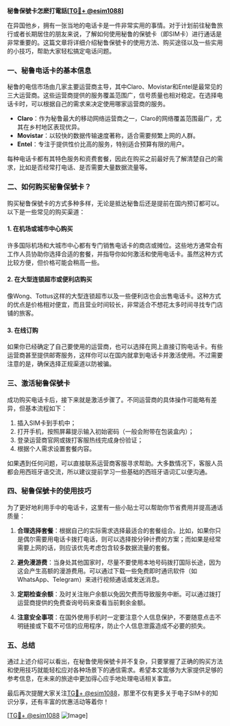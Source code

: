 **秘鲁保號卡怎麽打電話[[TG💪+ @esim1088](https://t.me/s/esim1088)]**

在异国他乡，拥有一张当地的电话卡是一件非常实用的事情。对于计划前往秘鲁旅行或者长期居住的朋友来说，了解如何使用秘鲁的保號卡（即SIM卡）进行通话是非常重要的。这篇文章将详细介绍秘鲁保號卡的使用方法、购买途径以及一些实用的小技巧，帮助大家轻松搞定电话问题。

### 一、秘鲁电话卡的基本信息

秘鲁的电信市场由几家主要运营商主导，其中Claro、Movistar和Entel是最常见的三大运营商。这些运营商提供的服务覆盖范围广，信号质量也相对稳定。在选择电话卡时，可以根据自己的需求来决定使用哪家运营商的服务。

- **Claro**：作为秘鲁最大的移动网络运营商之一，Claro的网络覆盖范围最广，尤其在乡村地区表现优异。
- **Movistar**：以较快的数据传输速度著称，适合需要频繁上网的人群。
- **Entel**：专注于提供性价比高的服务，特别适合预算有限的用户。

每种电话卡都有其特色服务和资费套餐，因此在购买之前最好先了解清楚自己的需求，比如是否经常打电话、是否需要大量数据流量等。

### 二、如何购买秘鲁保號卡？

购买秘鲁保號卡的方式多种多样，无论是抵达秘鲁后还是提前在国内预订都可以。以下是一些常见的购买渠道：

#### 1. 在机场或城市中心购买

许多国际机场和大城市中心都有专门销售电话卡的商店或摊位。这些地方通常会有工作人员协助你选择合适的套餐，并指导你如何激活和使用电话卡。虽然这种方式比较方便，但价格可能会稍高一些。

#### 2. 在大型连锁超市或便利店购买

像Wong、Tottus这样的大型连锁超市以及一些便利店也会出售电话卡。这种方式的优点是价格相对便宜，而且营业时间较长，非常适合不想花太多时间寻找专门店铺的旅客。

#### 3. 在线订购

如果你已经确定了自己要使用的运营商，也可以选择在网上直接订购电话卡。有些运营商甚至提供邮寄服务，这样你可以在国内就拿到电话卡并激活使用。不过需要注意的是，确保选择正规渠道以防被骗。

### 三、激活秘鲁保號卡

成功购买电话卡后，接下来就是激活步骤了。不同运营商的具体操作可能略有差异，但基本流程如下：

1. 插入SIM卡到手机中；
2. 打开手机，按照屏幕提示输入初始密码（一般会附带在包装盒内）；
3. 登录运营商官网或拨打客服热线完成身份验证；
4. 根据个人需求设置套餐内容。

如果遇到任何问题，可以直接联系运营商客服寻求帮助。大多数情况下，客服人员都会用西班牙语交流，所以建议提前学习一些基础的西班牙语词汇以便沟通。

### 四、秘鲁保號卡的使用技巧

为了更好地利用手中的电话卡，这里有一些小贴士可以帮助你节省费用并提高通话质量：

1. **合理选择套餐**：根据自己的实际需求选择最适合的套餐组合。比如，如果你只是偶尔需要用电话卡拨打电话，则可以选择按分钟计费的方案；而如果是经常需要上网的话，则应该优先考虑包含较多数据流量的套餐。

2. **避免漫游费**：当身处其他国家时，尽量不要使用本地号码拨打国际长途，因为这会产生高额的漫游费用。可以通过下载一些免费即时通讯软件（如WhatsApp、Telegram）来进行视频通话或发送消息。

3. **定期检查余额**：及时关注账户余额以免因欠费而导致服务中断。可以通过拨打运营商提供的免费查询号码来查看当前剩余金额。

4. **注意安全事项**：在国外使用手机时一定要注意个人信息保护，不要随意点击不明链接或下载不可信的应用程序，防止个人信息泄露造成不必要的损失。

### 五、总结

通过上述介绍可以看出，在秘鲁使用保號卡并不复杂，只要掌握了正确的购买方法和使用技巧就能轻松应对各种场景下的通信需求。希望本文能够为大家提供足够的参考信息，在未来的旅途中更加得心应手地处理电话相关事宜。

最后再次提醒大家关注[TG💪+ @esim1088](https://t.me/s/esim1088)，那里不仅有更多关于电子SIM卡的知识分享，还有丰富的优惠活动等着你！

[[TG💪+ @esim1088](https://t.me/s/esim1088) ![Image](https://i.postimg.cc/4NQfJmqS/Snipaste-2025-05-13-00-14-12.png)]